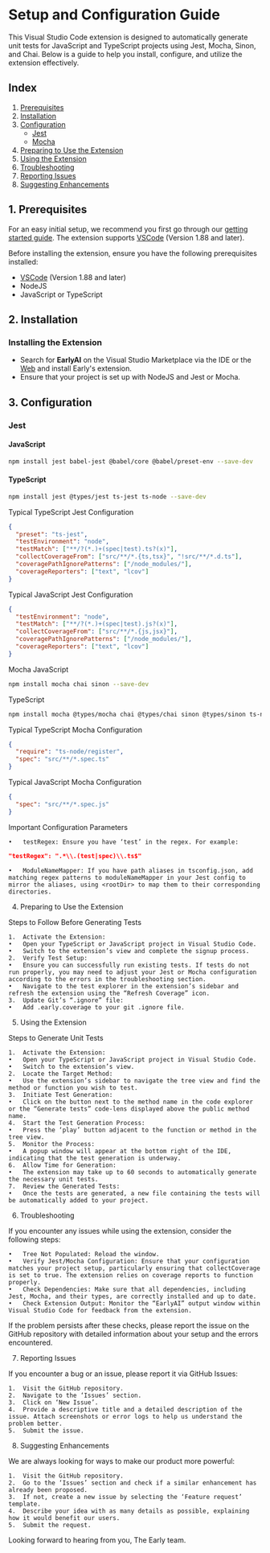 # Setup and Configuration Guide

This Visual Studio Code extension is designed to automatically generate unit tests for JavaScript and TypeScript projects using Jest, Mocha, Sinon, and Chai. Below is a guide to help you install, configure, and utilize the extension effectively.

## Index
1. [Prerequisites](#1-prerequisites)
2. [Installation](#2-installation)
3. [Configuration](#3-configuration)
    - [Jest](#jest)
    - [Mocha](#mocha)
4. [Preparing to Use the Extension](#4-preparing-to-use-the-extension)
5. [Using the Extension](#5-using-the-extension)
6. [Troubleshooting](#6-troubleshooting)
7. [Reporting Issues](#7-reporting-issues)
8. [Suggesting Enhancements](#8-suggesting-enhancements)

## 1. Prerequisites
For an easy initial setup, we recommend you first go through our [getting started guide](https://www.startearly.ai/docs/getting-started). The extension supports [VSCode](https://code.visualstudio.com/download) (Version 1.88 and later).

Before installing the extension, ensure you have the following prerequisites installed:

- [VSCode](https://code.visualstudio.com/download) (Version 1.88 and later)
- NodeJS
- JavaScript or TypeScript

## 2. Installation
### Installing the Extension
- Search for **EarlyAI** on the Visual Studio Marketplace via the IDE or the [Web](https://marketplace.visualstudio.com/items?itemName=Early-ai.EarlyAI) and install Early's extension.
- Ensure that your project is set up with NodeJS and Jest or Mocha.

## 3. Configuration
### Jest
#### JavaScript
```bash
npm install jest babel-jest @babel/core @babel/preset-env --save-dev
```
#### TypeScript
```bash
npm install jest @types/jest ts-jest ts-node --save-dev
```
Typical TypeScript Jest Configuration
```JSON
{
  "preset": "ts-jest",
  "testEnvironment": "node",
  "testMatch": ["**/?(*.)+(spec|test).ts?(x)"],
  "collectCoverageFrom": ["src/**/*.{ts,tsx}", "!src/**/*.d.ts"],
  "coveragePathIgnorePatterns": ["/node_modules/"],
  "coverageReporters": ["text", "lcov"]
}
```
Typical JavaScript Jest Configuration
```JSON
{
  "testEnvironment": "node",
  "testMatch": ["**/?(*.)+(spec|test).js?(x)"],
  "collectCoverageFrom": ["src/**/*.{js,jsx}"],
  "coveragePathIgnorePatterns": ["/node_modules/"],
  "coverageReporters": ["text", "lcov"]
}
```
Mocha
JavaScript
```bash
npm install mocha chai sinon --save-dev
```
TypeScript
```bash
npm install mocha @types/mocha chai @types/chai sinon @types/sinon ts-node --save-dev
```

Typical TypeScript Mocha Configuration
```json
{
  "require": "ts-node/register",
  "spec": "src/**/*.spec.ts"
}
```
Typical JavaScript Mocha Configuration
```json
{
  "spec": "src/**/*.spec.js"
}
```
Important Configuration Parameters

	•	testRegex: Ensure you have ‘test’ in the regex. For example:
```json
"testRegex": ".*\\.(test|spec)\\.ts$"
```
	•	ModuleNameMapper: If you have path aliases in tsconfig.json, add matching regex patterns to moduleNameMapper in your Jest config to mirror the aliases, using <rootDir> to map them to their corresponding directories.

4. Preparing to Use the Extension

Steps to Follow Before Generating Tests

	1.	Activate the Extension:
	•	Open your TypeScript or JavaScript project in Visual Studio Code.
	•	Switch to the extension’s view and complete the signup process.
	2.	Verify Test Setup:
	•	Ensure you can successfully run existing tests. If tests do not run properly, you may need to adjust your Jest or Mocha configuration according to the errors in the troubleshooting section.
	•	Navigate to the test explorer in the extension’s sidebar and refresh the extension using the “Refresh Coverage” icon.
	3.	Update Git’s “.ignore” file:
	•	Add .early.coverage to your git .ignore file.

5. Using the Extension

Steps to Generate Unit Tests

	1.	Activate the Extension:
	•	Open your TypeScript or JavaScript project in Visual Studio Code.
	•	Switch to the extension’s view.
	2.	Locate the Target Method:
	•	Use the extension’s sidebar to navigate the tree view and find the method or function you wish to test.
	3.	Initiate Test Generation:
	•	Click on the button next to the method name in the code explorer or the “Generate tests” code-lens displayed above the public method name.
	4.	Start the Test Generation Process:
	•	Press the ‘play’ button adjacent to the function or method in the tree view.
	5.	Monitor the Process:
	•	A popup window will appear at the bottom right of the IDE, indicating that the test generation is underway.
	6.	Allow Time for Generation:
	•	The extension may take up to 60 seconds to automatically generate the necessary unit tests.
	7.	Review the Generated Tests:
	•	Once the tests are generated, a new file containing the tests will be automatically added to your project.

6. Troubleshooting

If you encounter any issues while using the extension, consider the following steps:

	•	Tree Not Populated: Reload the window.
	•	Verify Jest/Mocha Configuration: Ensure that your configuration matches your project setup, particularly ensuring that collectCoverage is set to true. The extension relies on coverage reports to function properly.
	•	Check Dependencies: Make sure that all dependencies, including Jest, Mocha, and their types, are correctly installed and up to date.
	•	Check Extension Output: Monitor the “EarlyAI” output window within Visual Studio Code for feedback from the extension.

If the problem persists after these checks, please report the issue on the GitHub repository with detailed information about your setup and the errors encountered.

7. Reporting Issues

If you encounter a bug or an issue, please report it via GitHub Issues:

	1.	Visit the GitHub repository.
	2.	Navigate to the ‘Issues’ section.
	3.	Click on ‘New Issue’.
	4.	Provide a descriptive title and a detailed description of the issue. Attach screenshots or error logs to help us understand the problem better.
	5.	Submit the issue.

8. Suggesting Enhancements

We are always looking for ways to make our product more powerful:

	1.	Visit the GitHub repository.
	2.	Go to the ‘Issues’ section and check if a similar enhancement has already been proposed.
	3.	If not, create a new issue by selecting the ‘Feature request’ template.
	4.	Describe your idea with as many details as possible, explaining how it would benefit our users.
	5.	Submit the request.

Looking forward to hearing from you,
The Early team.










